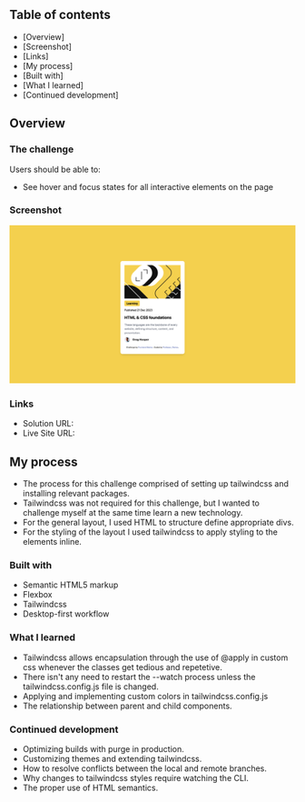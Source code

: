 ## Table of contents

- [Overview]
- [Screenshot]
- [Links]
- [My process]
- [Built with]
- [What I learned]
- [Continued development]

## Overview

### The challenge

Users should be able to:

- See hover and focus states for all interactive elements on the page

### Screenshot

![alt text](image.png)

### Links

- Solution URL:
- Live Site URL:

## My process

- The process for this challenge comprised of setting up tailwindcss and installing relevant packages.
- Tailwindcss was not required for this challenge, but I wanted to challenge myself at the same time learn a new technology.
- For the general layout, I used HTML to structure define appropriate divs.
- For the styling of the layout I used tailwindcss to apply styling to the elements inline.

### Built with

- Semantic HTML5 markup
- Flexbox
- Tailwindcss
- Desktop-first workflow

### What I learned

- Tailwindcss allows encapsulation through the use of @apply in custom css whenever the classes get tedious and repetetive.
- There isn't any need to restart the --watch process unless the tailwindcss.config.js file is changed.
- Applying and implementing custom colors in tailwindcss.config.js
- The relationship between parent and child components.

### Continued development

- Optimizing builds with purge in production.
- Customizing themes and extending tailwindcss.
- How to resolve conflicts between the local and remote branches.
- Why changes to tailwindcss styles require watching the CLI.
- The proper use of HTML semantics.
